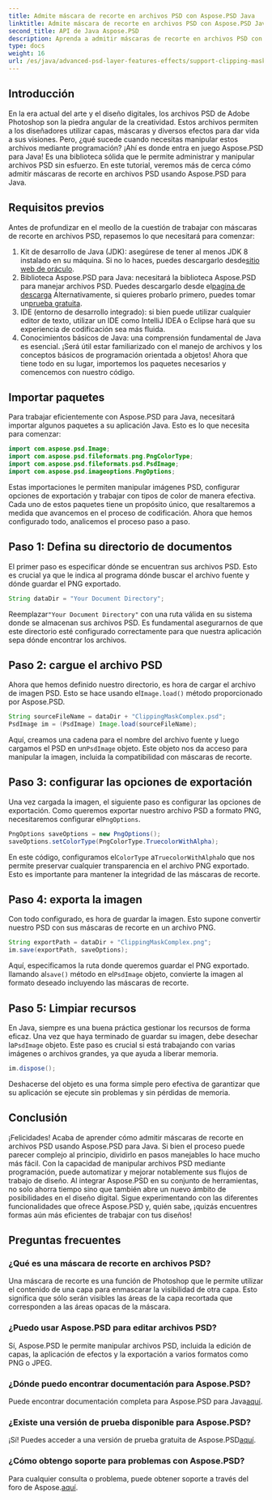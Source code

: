 ```yaml
---
title: Admite máscara de recorte en archivos PSD con Aspose.PSD Java
linktitle: Admite máscara de recorte en archivos PSD con Aspose.PSD Java
second_title: API de Java Aspose.PSD
description: Aprenda a admitir máscaras de recorte en archivos PSD con Aspose.PSD para Java. Siga nuestra guía paso a paso para manipular fácilmente imágenes PSD.
type: docs
weight: 16
url: /es/java/advanced-psd-layer-features-effects/support-clipping-mask-psd-files/
---
```

## Introducción
En la era actual del arte y el diseño digitales, los archivos PSD de Adobe Photoshop son la piedra angular de la creatividad. Estos archivos permiten a los diseñadores utilizar capas, máscaras y diversos efectos para dar vida a sus visiones. Pero, ¿qué sucede cuando necesitas manipular estos archivos mediante programación? ¡Ahí es donde entra en juego Aspose.PSD para Java! Es una biblioteca sólida que le permite administrar y manipular archivos PSD sin esfuerzo. En este tutorial, veremos más de cerca cómo admitir máscaras de recorte en archivos PSD usando Aspose.PSD para Java. 
## Requisitos previos
Antes de profundizar en el meollo de la cuestión de trabajar con máscaras de recorte en archivos PSD, repasemos lo que necesitará para comenzar:
1.  Kit de desarrollo de Java (JDK): asegúrese de tener al menos JDK 8 instalado en su máquina. Si no lo haces, puedes descargarlo desde[sitio web de oráculo](https://www.oracle.com/java/technologies/javase-jdk8-downloads.html).
2.  Biblioteca Aspose.PSD para Java: necesitará la biblioteca Aspose.PSD para manejar archivos PSD. Puedes descargarlo desde el[pagina de descarga](https://releases.aspose.com/psd/java/) Alternativamente, si quieres probarlo primero, puedes tomar un[prueba gratuita](https://releases.aspose.com/).
3. IDE (entorno de desarrollo integrado): si bien puede utilizar cualquier editor de texto, utilizar un IDE como IntelliJ IDEA o Eclipse hará que su experiencia de codificación sea más fluida.
4. Conocimientos básicos de Java: una comprensión fundamental de Java es esencial. ¡Será útil estar familiarizado con el manejo de archivos y los conceptos básicos de programación orientada a objetos!
Ahora que tiene todo en su lugar, importemos los paquetes necesarios y comencemos con nuestro código.
## Importar paquetes
Para trabajar eficientemente con Aspose.PSD para Java, necesitará importar algunos paquetes a su aplicación Java. Esto es lo que necesita para comenzar:
```java
import com.aspose.psd.Image;
import com.aspose.psd.fileformats.png.PngColorType;
import com.aspose.psd.fileformats.psd.PsdImage;
import com.aspose.psd.imageoptions.PngOptions;
```
Estas importaciones le permiten manipular imágenes PSD, configurar opciones de exportación y trabajar con tipos de color de manera efectiva. Cada uno de estos paquetes tiene un propósito único, que resaltaremos a medida que avancemos en el proceso de codificación.
Ahora que hemos configurado todo, analicemos el proceso paso a paso.
## Paso 1: Defina su directorio de documentos
El primer paso es especificar dónde se encuentran sus archivos PSD. Esto es crucial ya que le indica al programa dónde buscar el archivo fuente y dónde guardar el PNG exportado.
```java
String dataDir = "Your Document Directory";
```
 Reemplazar`"Your Document Directory"` con una ruta válida en su sistema donde se almacenan sus archivos PSD. Es fundamental asegurarnos de que este directorio esté configurado correctamente para que nuestra aplicación sepa dónde encontrar los archivos. 
## Paso 2: cargue el archivo PSD
 Ahora que hemos definido nuestro directorio, es hora de cargar el archivo de imagen PSD. Esto se hace usando el`Image.load()` método proporcionado por Aspose.PSD.
```java
String sourceFileName = dataDir + "ClippingMaskComplex.psd";
PsdImage im = (PsdImage) Image.load(sourceFileName);
```
 Aquí, creamos una cadena para el nombre del archivo fuente y luego cargamos el PSD en un`PsdImage` objeto. Este objeto nos da acceso para manipular la imagen, incluida la compatibilidad con máscaras de recorte.
## Paso 3: configurar las opciones de exportación
 Una vez cargada la imagen, el siguiente paso es configurar las opciones de exportación. Como queremos exportar nuestro archivo PSD a formato PNG, necesitaremos configurar el`PngOptions`.
```java
PngOptions saveOptions = new PngOptions();
saveOptions.setColorType(PngColorType.TruecolorWithAlpha);
```
 En este código, configuramos el`ColorType` a`TruecolorWithAlpha`lo que nos permite preservar cualquier transparencia en el archivo PNG exportado. Esto es importante para mantener la integridad de las máscaras de recorte.
## Paso 4: exporta la imagen
Con todo configurado, es hora de guardar la imagen. Esto supone convertir nuestro PSD con sus máscaras de recorte en un archivo PNG.
```java
String exportPath = dataDir + "ClippingMaskComplex.png";
im.save(exportPath, saveOptions);
```
 Aquí, especificamos la ruta donde queremos guardar el PNG exportado. llamando al`save()` método en el`PsdImage` objeto, convierte la imagen al formato deseado incluyendo las máscaras de recorte.
## Paso 5: Limpiar recursos
 En Java, siempre es una buena práctica gestionar los recursos de forma eficaz. Una vez que haya terminado de guardar su imagen, debe desechar la`PsdImage` objeto. Este paso es crucial si está trabajando con varias imágenes o archivos grandes, ya que ayuda a liberar memoria.
```java
im.dispose();
```
Deshacerse del objeto es una forma simple pero efectiva de garantizar que su aplicación se ejecute sin problemas y sin pérdidas de memoria.
## Conclusión
¡Felicidades! Acaba de aprender cómo admitir máscaras de recorte en archivos PSD usando Aspose.PSD para Java. Si bien el proceso puede parecer complejo al principio, dividirlo en pasos manejables lo hace mucho más fácil. Con la capacidad de manipular archivos PSD mediante programación, puede automatizar y mejorar notablemente sus flujos de trabajo de diseño.
Al integrar Aspose.PSD en su conjunto de herramientas, no solo ahorra tiempo sino que también abre un nuevo ámbito de posibilidades en el diseño digital. Sigue experimentando con las diferentes funcionalidades que ofrece Aspose.PSD y, quién sabe, ¡quizás encuentres formas aún más eficientes de trabajar con tus diseños!
## Preguntas frecuentes
### ¿Qué es una máscara de recorte en archivos PSD?
Una máscara de recorte es una función de Photoshop que le permite utilizar el contenido de una capa para enmascarar la visibilidad de otra capa. Esto significa que sólo serán visibles las áreas de la capa recortada que corresponden a las áreas opacas de la máscara.
### ¿Puedo usar Aspose.PSD para editar archivos PSD?
Sí, Aspose.PSD le permite manipular archivos PSD, incluida la edición de capas, la aplicación de efectos y la exportación a varios formatos como PNG o JPEG.
### ¿Dónde puedo encontrar documentación para Aspose.PSD?
 Puede encontrar documentación completa para Aspose.PSD para Java[aquí](https://reference.aspose.com/psd/java/).
### ¿Existe una versión de prueba disponible para Aspose.PSD?
 ¡Sí! Puedes acceder a una versión de prueba gratuita de Aspose.PSD[aquí](https://releases.aspose.com/).
### ¿Cómo obtengo soporte para problemas con Aspose.PSD?
 Para cualquier consulta o problema, puede obtener soporte a través del foro de Aspose.[aquí](https://forum.aspose.com/c/psd/34).
